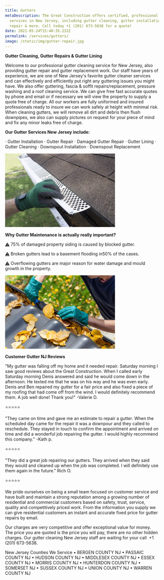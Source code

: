 ```yaml
---
title: Gutters
metaDescription: The Great Construction offers certified, professional gutter
  services in New Jersey, including gutter cleaning, gutter installation, gutter
  repair & more. Call today +1 (201) 673-5638 for a quote!
date: 2021-05-24T15:40:35.232Z
permalink: /services/gutters/
image: /static/img/gutter-repair.jpg
---
```

**Gutter Cleaning, Gutter Repairs & Gutter Lining**

Welcome to our professional gutter cleaning service for New Jersey, also providing gutter repair and gutter replacement work.
Our staff have years of experience, we are one of New Jersey's favorite gutter cleaner services and can effectively and efficiently put right any guttering issues you might have. We also offer guttering, fascia & soffit repairs/replacement, pressure washing and a roof cleaning service. We can give free fast accurate quotes by phone and email or if necessary we will view the property to supply a quote free of charge. All our workers are fully uniformed and insured professionals ready to insure we can work safely at height with minimal risk.
When cleaning gutters, we will remove all dirt and debris then flush downpipes, we also can supply pictures on request for your piece of mind and fix any minor leaks free of charge.

**Our Gutter Services New Jersey include:**


·         Gutter Installation
·         Gutter Repair
·         Damaged Gutter Repair
·         Gutter Lining
·         Gutter Cleaning
·         Downspout Installation
·         Downspout Replacement

![gutter installation new jersey](/static/img/gutter-instalaltion.jpg)

**Why Gutter Maintenance is actually really important?**

<!--StartFragment-->

[⚠️](https://emojikeyboard.org/copy/Warning_Sign_Emoji_%E2%9A%A0%EF%B8%8F) 75% of damaged property siding is caused by blocked gutter.

<!--StartFragment-->

[⚠️](https://emojikeyboard.org/copy/Warning_Sign_Emoji_%E2%9A%A0%EF%B8%8F) Broken gutters lead to a basement flooding in50% of the cases.

<!--StartFragment-->

[⚠️](https://emojikeyboard.org/copy/Warning_Sign_Emoji_%E2%9A%A0%EF%B8%8F) Overflowing gutters are major reason for water damage and mould growth in the property.

![gutter cleaning service](/static/img/gutter-cleaning.jpg)

**Customer Gutter NJ Reviews**

"My gutter was falling off my home and it needed repair. Saturday morning I saw good reviews about the Great Construction. When I called early Saturday morning Denis answered and said he would come down in the afternoon. He texted me that he was on his way and he was even early. Denis and Ben repaired my gutter for a fair price and also fixed a piece of my roofing that had come off from the wind. I would definitely recommend them. A job well done! Thank you!" -Valerie D.

<!--StartFragment-->

⭐️⭐️⭐️⭐️⭐️

<!--EndFragment-->

"They came on time and gave me an estimate to repair a gutter. When the scheduled day came for the repair it was a downpour and they called to reschedule. They stayed in touch to confirm the appointment and arrived on time and did a wonderful job repairing the gutter. I would highly recommend this company." -Kath p.

⭐️⭐️⭐️⭐️⭐️

"They did a great job repairing our gutters. They arrived when they said they would and cleaned up when the job was completed. I will definitely use them again in the future." Rich O.

⭐️⭐️⭐️⭐️⭐️

We pride ourselves on being a small team focused on customer service and have built and maintain a strong reputation among a growing number of residential and commercial customers based on safety, trust, service, quality and competitively priced work.
From the information you supply we can give residential customers an instant and accurate fixed price for gutter repairs by email.

Our charges are very competitive and offer exceptional value for money. The price you are quoted is the price you will pay, there are no other hidden charges.
Our gutter cleaning New Jersey staff are waiting for your call  +1 (201) 673-5638.

New Jersey Counties We Service
•	BERGEN COUNTY NJ
•	PASSAIC COUNTY NJ
•	HUDSON COUNTY NJ
•	MIDDLESEX COUNTY NJ
•	ESSEX COUNTY NJ
•	MORRIS COUNTY NJ
•	HUNTERDON COUNTY NJ
•	SOMERSET NJ
•	SUSSEX COUNTY NJ
•	UNION COUNTY NJ
•	WARREN COUNTY NJ

![]()
